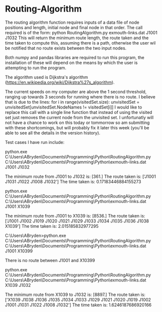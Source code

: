 # Routing-Algorithm
The routing algorithm function requires inputs of a data file of node positions and length, initial node and final node in that order. The call required is of the form:
python RoutingAlgorithm.py exmouth-links.dat J1001 J1032
This will return the minimum route length, the route taken and the time taken to compute this, assuming there is a path, otherwise the user wil be notified that no route exists between the two input nodes.

Both numpy and pandas libraries are required to run this program, the installation of these will depend on the means by which the user is attempting to run the program.

The algorithm used is Dijkstra's algorithm (https://en.wikipedia.org/wiki/Dijkstra%27s_algorithm). 

The current speeds on my computer are above the 1 second threshold, ranging up towards 3 seconds for running where there is no route. I believe that is due to the lines:
    for i in range(visitedSet.size):
        unvisitedSet = unvisitedSet[unvisitedSet.NodeNames != visitedSet[i]]
I would like to replace this call with a single line function that instead of using the visited set just removes the current node from the unvisited set. I unfortunatly will not have a chance to work on this today or tommorrow so am submitting with these shortcomings, but will probably fix it later this week (you'll be able to see all the details in the version history).


Test cases I have run include:

python.exe C:\\Users\\ABryden\\Documents\\Programming\\Python\\RoutingAlgorithm.py C:\\Users\\ABryden\\Documents\\Programming\\Python\\exmouth-links.dat J1001 J1032

The minimum route from J1001 to J1032 is: [361.]
The route taken is: ['J1001 J1031 J1022 J1008 J1032']
The time taken is: 0.17183446884155273

python.exe C:\\Users\\ABryden\\Documents\\Programming\\Python\\RoutingAlgorithm.py C:\\Users\\ABryden\\Documents\\Programming\\Python\\exmouth-links.dat J1001 X1039

The minimum route from J1001 to X1039 is: [8536.]
The route taken is: ['J1001 J1002 J1019 J1020 J1021 J1029 J1033 J1034 J1035 J1036 J1038 X1039']
The time taken is: 2.015185832977295

C:\Users\ABryden>python.exe C:\\Users\\ABryden\\Documents\\Programming\\Python\\RoutingAlgorithm.py C:\\Users\\ABryden\\Documents\\Programming\\Python\\exmouth-links.dat J1001 X10399

There is no route between J1001 and X10399

python.exe C:\\Users\\ABryden\\Documents\\Programming\\Python\\RoutingAlgorithm.py C:\\Users\\ABryden\\Documents\\Programming\\Python\\exmouth-links.dat X1039 J1032

The minimum route from X1039 to J1032 is: [8897.]
The route taken is: ['X1039 J1038 J1036 J1035 J1034 J1033 J1029 J1021 J1020 J1019 J1002 J1001 J1031 J1022 J1008 J1032']
The time taken is: 1.6246187686920166
